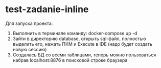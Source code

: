 # test-zadanie-inline

Для запуска проекта:
1) Выполнить в терминале команду: docker-compose up -d
2) Зайти в директорию database, открыть sql-файл, полностью выделить его, нажать ПКМ и Execute в IDE (надо будет создать новую сессию)
3) Создалась БД со всеми таблицами, теперь можно пользоваться набрав localhost:8876 в поисковой строке браузера
